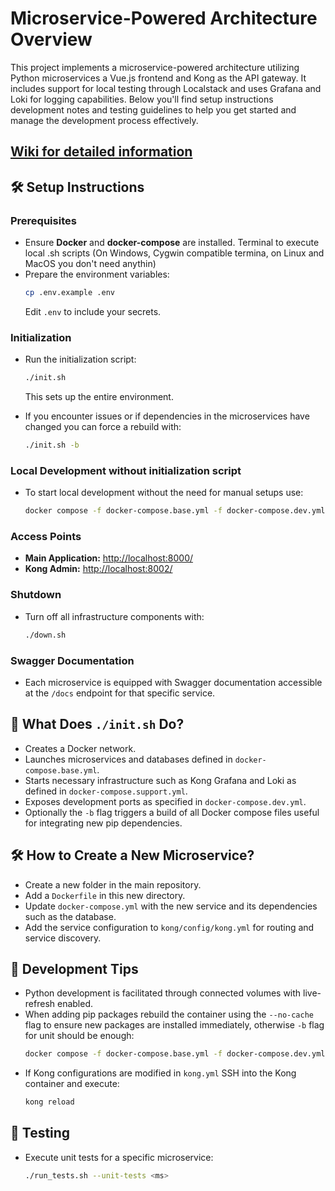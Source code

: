 # Microservice-Powered Architecture Overview

This project implements a microservice-powered architecture
 utilizing Python microservices
 a Vue.js frontend
 and Kong as the API gateway. It includes support for local testing through Localstack
 and uses Grafana and Loki for logging capabilities. Below you'll find setup instructions
 development notes
 and testing guidelines to help you get started and manage the development process effectively.

## [Wiki for detailed information](https://github.com/uzh-network-ninjas/ase-social-network/wiki)  

## 🛠️ Setup Instructions

### Prerequisites
- Ensure **Docker** and **docker-compose** are installed. Terminal to execute local .sh scripts (On Windows, Cygwin compatible termina, on Linux and MacOS you don't need anythin)
- Prepare the environment variables:
  ```bash
  cp .env.example .env
  ```
  Edit `.env` to include your secrets.

### Initialization
- Run the initialization script:
  ```bash
  ./init.sh
  ```
  This sets up the entire environment.

- If you encounter issues or if dependencies in the microservices have changed you can force a rebuild with:
  ```bash
  ./init.sh -b
  ```

### Local Development without initialization script
- To start local development without the need for manual setups
 use:
  ```bash
  docker compose -f docker-compose.base.yml -f docker-compose.dev.yml -f docker-compose.support.yml up
  ```

### Access Points
- **Main Application:** <http://localhost:8000/>
- **Kong Admin:** <http://localhost:8002/>

### Shutdown
- Turn off all infrastructure components with:
  ```bash
  ./down.sh
  ```

### Swagger Documentation
- Each microservice is equipped with Swagger documentation accessible at the `/docs` endpoint for that specific service.



## 🔄 What Does `./init.sh` Do?
- Creates a Docker network.
- Launches microservices and databases defined in `docker-compose.base.yml`.
- Starts necessary infrastructure such as Kong
 Grafana
 and Loki as defined in `docker-compose.support.yml`.
- Exposes development ports as specified in `docker-compose.dev.yml`.
- Optionally
 the `-b` flag triggers a build of all Docker compose files
 useful for integrating new pip dependencies.

## 🛠️ How to Create a New Microservice?
- Create a new folder in the main repository.
- Add a `Dockerfile` in this new directory.
- Update `docker-compose.yml` with the new service and its dependencies
 such as the database.
- Add the service configuration to `kong/config/kong.yml` for routing and service discovery.

## 🔧 Development Tips
- Python development is facilitated through connected volumes
 with live-refresh enabled.
- When adding pip packages
 rebuild the container using the `--no-cache` flag to ensure new packages are installed immediately, otherwise `-b` flag for unit should be enough:
  ```bash
  docker compose -f docker-compose.base.yml -f docker-compose.dev.yml build --no-cache
  ```
- If Kong configurations are modified in `kong.yml`
 SSH into the Kong container and execute:
  ```bash
  kong reload
  ```

## 🧪 Testing
- Execute unit tests for a specific microservice:
  ```bash
  ./run_tests.sh --unit-tests <ms>
  ```